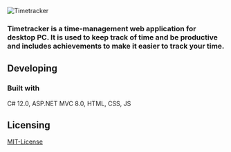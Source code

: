 ![Timetracker](https://github.com/D4rQ/timetracker/tree/main/logo/timetracker_logo_repo.png)

### Timetracker is a time-management web application for desktop PC. It is used to keep track of time and be productive and includes achievements to make it easier to track your time.
## Developing
### Built with 
C# 12.0, ASP.NET MVC 8.0, HTML, CSS, JS
## Licensing
[MIT-License](https://github.com/D4rQ/timetracker/blob/main/LICENSE)
